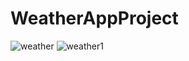 # WeatherAppProject
![weather](https://github.com/Sureshreddy18/WeatherAppProject/assets/86430982/4cebce3b-fdfd-4a35-a65e-2a8f33ec5e88)
![weather1](https://github.com/Sureshreddy18/WeatherAppProject/assets/86430982/1a47aea8-3ac5-4803-af53-5143d3657a0a)

